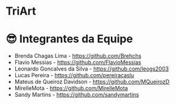 # TriArt

##

 
#  😎 Integrantes da Equipe
* Brenda Chagas Lima - https://github.com/Brehchs
* Flavio Messias - https://github.com/FlavioMessias
* Leonardo Goncalves da Silva - https://github.com/leogs2003
* Lucas Pereira - https://github.com/pereiracaslu
* Mateus de Queiroz Davidson - https://github.com/MQueirozD
* MirelleMota - https://github.com/MirelleMota
* Sandy Martins - https://github.com/sandymartins
